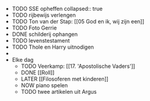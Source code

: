 - TODO SSE opheffen
  collapsed:: true
- TODO rijbewijs verlengen
- TODO Ton van der Stap: [[05 God en ik, wij zijn een]]
- TODO Foto Gerrie
- DONE schilderij ophangen
- TODO levenstestament
- TODO Thole en Harry uitnodigen
-
- Elke dag
	- TODO Veerkamp: [[17. 'Apostolische Vaders']]
	- DONE [[Roll]]
	- LATER [[Filosoferen met kinderen]]
	- NOW piano spelen
	- TODO twee artikelen uit Argus